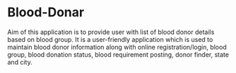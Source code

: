 # Blood-Donar
Aim of this application is to provide user with list of blood donor details based on blood group. It is a user-friendly application which is used to maintain blood donor information along with online registration/login, blood group, blood donation status, blood requirement posting, donor finder, state and city.
